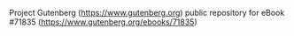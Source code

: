 Project Gutenberg (https://www.gutenberg.org) public repository
for eBook #71835 (https://www.gutenberg.org/ebooks/71835)

